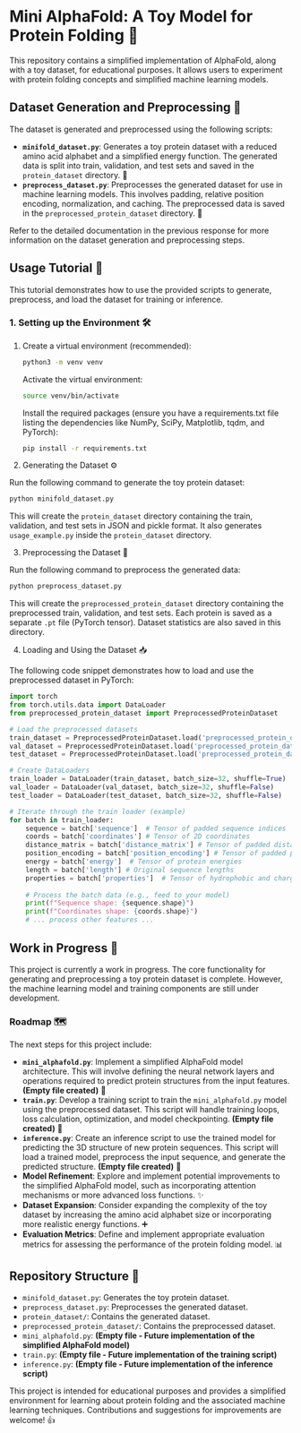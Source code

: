 # Mini AlphaFold: A Toy Model for Protein Folding 🧬

This repository contains a simplified implementation of AlphaFold, along with a toy dataset, for educational purposes.  It allows users to experiment with protein folding concepts and simplified machine learning models.

## Dataset Generation and Preprocessing 🧪

The dataset is generated and preprocessed using the following scripts:

* **`minifold_dataset.py`**:  Generates a toy protein dataset with a reduced amino acid alphabet and a simplified energy function. The generated data is split into train, validation, and test sets and saved in the `protein_dataset` directory. 📂
* **`preprocess_dataset.py`**: Preprocesses the generated dataset for use in machine learning models. This involves padding, relative position encoding, normalization, and caching. The preprocessed data is saved in the `preprocessed_protein_dataset` directory. 📂

Refer to the detailed documentation in the previous response for more information on the dataset generation and preprocessing steps.

## Usage Tutorial 📖

This tutorial demonstrates how to use the provided scripts to generate, preprocess, and load the dataset for training or inference.

### 1. Setting up the Environment 🛠️

1. Create a virtual environment (recommended):
   ```bash
   python3 -m venv venv
   ```

   Activate the virtual environment:

   ```bash
   source venv/bin/activate
   ```

   Install the required packages (ensure you have a requirements.txt file listing the dependencies like NumPy, SciPy, Matplotlib, tqdm, and PyTorch):

   ```bash
   pip install -r requirements.txt
   ```
2. Generating the Dataset ⚙️

Run the following command to generate the toy protein dataset:

```bash
python minifold_dataset.py
```

This will create the `protein_dataset` directory containing the train, validation, and test sets in JSON and pickle format. It also generates `usage_example.py` inside the `protein_dataset` directory.

3. Preprocessing the Dataset 🔄

Run the following command to preprocess the generated data:

```bash
python preprocess_dataset.py
```

This will create the `preprocessed_protein_dataset` directory containing the preprocessed train, validation, and test sets. Each protein is saved as a separate `.pt` file (PyTorch tensor). Dataset statistics are also saved in this directory.

4. Loading and Using the Dataset 📥

The following code snippet demonstrates how to load and use the preprocessed dataset in PyTorch:

```python
import torch
from torch.utils.data import DataLoader
from preprocessed_protein_dataset import PreprocessedProteinDataset

# Load the preprocessed datasets
train_dataset = PreprocessedProteinDataset.load('preprocessed_protein_dataset/train')
val_dataset = PreprocessedProteinDataset.load('preprocessed_protein_dataset/val')
test_dataset = PreprocessedProteinDataset.load('preprocessed_protein_dataset/test')

# Create DataLoaders
train_loader = DataLoader(train_dataset, batch_size=32, shuffle=True)
val_loader = DataLoader(val_dataset, batch_size=32, shuffle=False)
test_loader = DataLoader(test_dataset, batch_size=32, shuffle=False)

# Iterate through the train loader (example)
for batch in train_loader:
    sequence = batch['sequence']  # Tensor of padded sequence indices
    coords = batch['coordinates'] # Tensor of 2D coordinates
    distance_matrix = batch['distance_matrix'] # Tensor of padded distance matrix
    position_encoding = batch['position_encoding'] # Tensor of padded position encoding
    energy = batch['energy']  # Tensor of protein energies
    length = batch['length'] # Original sequence lengths
    properties = batch['properties']  # Tensor of hydrophobic and charged ratios
    
    # Process the batch data (e.g., feed to your model)
    print(f"Sequence shape: {sequence.shape}")
    print(f"Coordinates shape: {coords.shape}")
    # ... process other features ...
```


## Work in Progress 🚧

This project is currently a work in progress. The core functionality for generating and preprocessing a toy protein dataset is complete. However, the machine learning model and training components are still under development.

### Roadmap 🗺️

The next steps for this project include:

* **`mini_alphafold.py`**: Implement a simplified AlphaFold model architecture. This will involve defining the neural network layers and operations required to predict protein structures from the input features.  **(Empty file created)** 📜
* **`train.py`**:  Develop a training script to train the `mini_alphafold.py` model using the preprocessed dataset. This script will handle training loops, loss calculation, optimization, and model checkpointing. **(Empty file created)** 📜
* **`inference.py`**: Create an inference script to use the trained model for predicting the 3D structure of new protein sequences. This script will load a trained model, preprocess the input sequence, and generate the predicted structure. **(Empty file created)** 📜
* **Model Refinement**: Explore and implement potential improvements to the simplified AlphaFold model, such as incorporating attention mechanisms or more advanced loss functions. ✨
* **Dataset Expansion**: Consider expanding the complexity of the toy dataset by increasing the amino acid alphabet size or incorporating more realistic energy functions. ➕
* **Evaluation Metrics**: Define and implement appropriate evaluation metrics for assessing the performance of the protein folding model. 📊


## Repository Structure 📂

* `minifold_dataset.py`:  Generates the toy protein dataset.
* `preprocess_dataset.py`: Preprocesses the generated dataset.
* `protein_dataset/`: Contains the generated dataset.
* `preprocessed_protein_dataset/`: Contains the preprocessed dataset.
* `mini_alphafold.py`:  **(Empty file - Future implementation of the simplified AlphaFold model)**
* `train.py`: **(Empty file - Future implementation of the training script)**
* `inference.py`: **(Empty file - Future implementation of the inference script)**


This project is intended for educational purposes and provides a simplified environment for learning about protein folding and the associated machine learning techniques.  Contributions and suggestions for improvements are welcome! 👍

